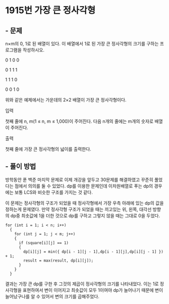 # 1915번 가장 큰 정사각형
## - 문제
n×m의 0, 1로 된 배열이 있다. 이 배열에서 1로 된 가장 큰 정사각형의 크기를 구하는 프로그램을 작성하시오.

0	1	0	0

0	1	1	1

1	1	1	0

0	0	1	0

위와 같은 예제에서는 가운데의 2×2 배열이 가장 큰 정사각형이다. 

입력

첫째 줄에 n, m(1 ≤ n, m ≤ 1,000)이 주어진다. 다음 n개의 줄에는 m개의 숫자로 배열이 주어진다.

출력

첫째 줄에 가장 큰 정사각형의 넓이를 출력한다.
## - 풀이 방법
방학동안 푼 백준 마지막 문제로 이제 개강을 앞두고 30문제를 해결하였고 꾸준히 풀었다는 점에서 의의를 둘 수 있었다. dp를 이용한 문제인데 이차원배열로 푸는 dp의 경우에는 보통 LCS와 비슷한 구조를 가지는 것 같다.

이 문제는 정사각형의 구조가 되었을 때 정사각형에서 가장 우측 아래에 있는 dp의 값을 정하는게 문제였다. 만약 정사각형 구조가 되었을 때는 끼고있는 위, 왼쪽, 대각선 방향의 dp중 최솟값에 1을 더한 것으로 dp를 구하고 그렇지 않을 때는 그대로 0을 두었다.

    for (int i = 1; i < n; i++)
      {
        for (int j = 1; j < m; j++)
        {
          if (square[i][j] == 1)
          {
            dp[i][j] = min({ dp[i - 1][j - 1],dp[i - 1][j],dp[i][j - 1] }) + 1;
            result = max(result, dp[i][j]);
          }
        }
      }
      
 결과는 가장 큰 dp를 구한 후 그것의 제곱이 정사각형의 크기를 나타내었다. 이는 1로 정사각형을 표현하여서 변이 이어지고 최솟값이 모두 1이여야 dp가 늘어나기 때문에 변이 늘어났구나를 알 수 있어서 변의 크기를 곱해주었다.
